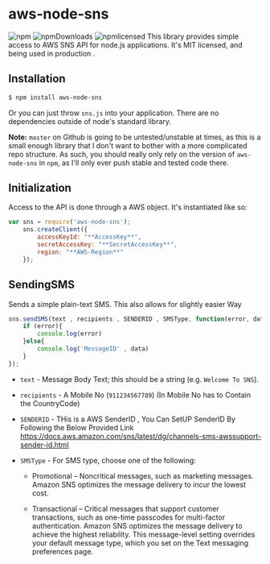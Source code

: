 # aws-node-sns
![npm](https://img.shields.io/npm/v/aws-node-sns?label=aws-node-sns&logo=npm&style=for-the-badge)
![npmDownloads](https://img.shields.io/jsdelivr/npm/hw/aws-node-sns?label=downloads&logo=npm&style=for-the-badge)
![npmlicensed](https://img.shields.io/npm/l/aws-node-sns?label=MIT&logo=npm&style=for-the-badge)
This library provides simple access to AWS SNS API for node.js applications.
It's MIT licensed, and being used in production .
## Installation

```sh
$ npm install aws-node-sns
```

Or you can just throw `sns.js` into your application.  There are
no dependencies outside of node's standard library.

**Note:** `master` on Github is going to be untested/unstable at times,
          as this is a small enough library that I don't want to bother
          with a more complicated repo structure.  As such, you should
          really only rely on the version of `aws-node-sns` in `npm`, as
          I'll only ever push stable and tested code there.

 ## Initialization

Access to the API is done through a AWS object.  It's instantiated
like so:
```js
var sns = require('aws-node-sns');
    sns.createClient({       
        accessKeyId: "**AccessKey**",
        secretAccessKey: "**SecretAccessKey**",
        region: "**AWS-Region**"  
    });
```

## SendingSMS

Sends a simple plain-text SMS.  This also allows for slightly easier Way
```js
sns.sendSMS(text , recipients , SENDERID , SMSType, function(error, data){
    if (error){
        console.log(error)
    }else{
        console.log('MessageID' , data)
    }
});
```
 * `text` - Message Body Text; this should be a string
              (e.g. `Welcome To SNS`).
* `recipients` - A Mobile No (`911234567789`) 
                    (In Mobile No has to Contain the CountryCode)
* `SENDERID` - THis is a AWS SenderID , You Can SetUP SenderID By Following the Below Provided  Link
https://docs.aws.amazon.com/sns/latest/dg/channels-sms-awssupport-sender-id.html

* `SMSType` - For SMS type, choose one of the following: 


  *  Promotional – Noncritical messages, such as marketing messages. Amazon SNS optimizes the message delivery to incur the lowest cost.

   * Transactional – Critical messages that support customer transactions, such as one-time passcodes for multi-factor authentication. Amazon SNS optimizes the message delivery to achieve the highest reliability.
This message-level setting overrides your default message type, which you set on the Text messaging preferences page. 
